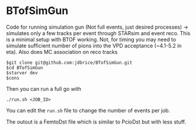 # BTofSimGun
Code for running simulation gun (Not full events, just desired processes) -> simulates only a few tracks per event through STARsim and event reco. This is a minimal setup with BTOF working. Not, for timing you may need to simulate sufficient number of pions into the VPD acceptance (~4.1-5.2 in eta). Also does MC association on reco tracks

```
$git clone git@github.com:jdbrice/BTofSimGun.git  
$cd BTofSimGun  
$starver dev
$cons  
```

Then you can run a full go with 
```
./run.sh <JOB_ID>
``` 

You can edit the `run.sh` file to change the number of events per job.

The outout is a FemtoDst file which is similar to PcioDst but with less stuff.

